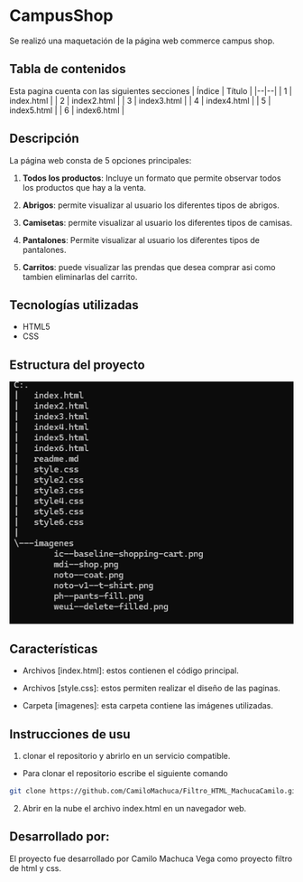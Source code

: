 # CampusShop
Se realizó una maquetación de la página web commerce campus shop.
## Tabla de contenidos
Esta pagina cuenta con las siguientes secciones 
| Índice | Título |
|--|--|
| 1 | index.html |
| 2 | index2.html |
| 3 | index3.html |
| 4 | index4.html |
| 5 | index5.html |
| 6 | index6.html |
## Descripción 
La página web consta de 5 opciones principales:

1. **Todos los productos**: Incluye un formato que permite observar todos los productos que hay a la venta.

2. **Abrigos**: permite visualizar al usuario los diferentes tipos de abrigos. 

3. **Camisetas**: permite visualizar al usuario los diferentes tipos de camisas. 

4. **Pantalones**: Permite visualizar al usuario los diferentes tipos de pantalones.

5. **Carritos**: puede visualizar las prendas que desea comprar asi como tambien eliminarlas del carrito. 

## Tecnologías utilizadas
- HTML5
- CSS

## Estructura del proyecto
![alt text](<imagenes/Captura de pantalla 2024-07-25 083818.png>)

## Características

- Archivos [index.html]: estos contienen el código principal.

- Archivos [style.css]: estos permiten realizar el diseño de las paginas.

- Carpeta [imagenes]: esta carpeta contiene las imágenes utilizadas. 

## Instrucciones de usu

1. clonar el repositorio y abrirlo en un servicio compatible. 
- Para clonar el repositorio escribe el siguiente comando
```bash
git clone https://github.com/CamiloMachuca/Filtro_HTML_MachucaCamilo.git
``` 
 

2. Abrir en la nube el archivo index.html en un navegador web.

## Desarrollado por:
El proyecto fue desarrollado por Camilo Machuca Vega como proyecto filtro de html y css.